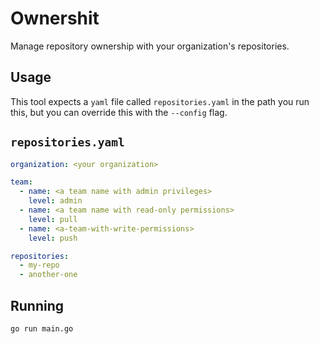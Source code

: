 # Ownershit

Manage repository ownership with your organization's repositories.

## Usage

This tool expects a `yaml` file called `repositories.yaml` in the path you run this, 
but you can override this with the `--config` flag.


## `repositories.yaml`

```yaml
organization: <your organization>

team:
  - name: <a team name with admin privileges>
    level: admin
  - name: <a team name with read-only permissions>
    level: pull
  - name: <a-team-with-write-permissions>
    level: push

repositories:
  - my-repo
  - another-one
```

## Running

```
go run main.go
```


